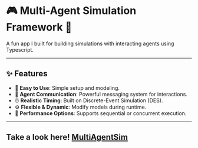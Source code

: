# 🎮 Multi-Agent Simulation Framework 🚀  

A fun app I built for building simulations with interacting agents using Typescript.

---

## ✨ Features  

- 🌟 **Easy to Use**: Simple setup and modeling.  
- 💬 **Agent Communication**: Powerful messaging system for interactions.  
- ⏰ **Realistic Timing**: Built on Discrete-Event Simulation (DES).  
- ⚙️ **Flexible & Dynamic**: Modify models during runtime.  
- 🚦 **Performance Options**: Supports sequential or concurrent execution.  

---

## Take a look here! [MultiAgentSim](https://multiagentsim.co)
